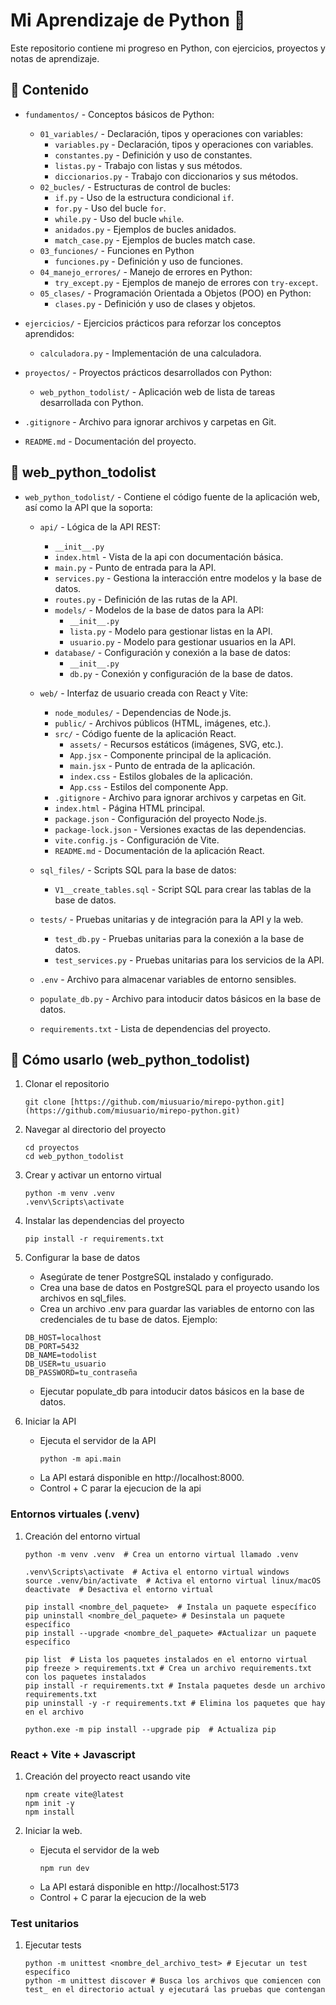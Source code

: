 # Mi Aprendizaje de Python 🐍

Este repositorio contiene mi progreso en Python, con ejercicios, proyectos y notas de aprendizaje.

## 📂 Contenido

- `fundamentos/` - Conceptos básicos de Python:
    - `01_variables/` - Declaración, tipos y operaciones con variables:
        - `variables.py` - Declaración, tipos y operaciones con variables.
        - `constantes.py` - Definición y uso de constantes.
        - `listas.py` - Trabajo con listas y sus métodos.
        - `diccionarios.py` - Trabajo con diccionarios y sus métodos.
    - `02_bucles/` - Estructuras de control de bucles:
        - `if.py` - Uso de la estructura condicional `if`.
        - `for.py` - Uso del bucle `for`.
        - `while.py` - Uso del bucle `while`.
        - `anidados.py` - Ejemplos de bucles anidados.
        - `match_case.py` - Ejemplos de bucles match case.
    - `03_funciones/` - Funciones en Python
        - `funciones.py` - Definición y uso de funciones.
    - `04_manejo_errores/` - Manejo de errores en Python:
        - `try_except.py` - Ejemplos de manejo de errores con `try-except`.
    - `05_clases/` - Programación Orientada a Objetos (POO) en Python:
        - `clases.py` - Definición y uso de clases y objetos.

- `ejercicios/` - Ejercicios prácticos para reforzar los conceptos aprendidos:
    - `calculadora.py` - Implementación de una calculadora.

- `proyectos/` - Proyectos prácticos desarrollados con Python:
    - `web_python_todolist/` - Aplicación web de lista de tareas desarrollada con Python.

- `.gitignore` - Archivo para ignorar archivos y carpetas en Git.
- `README.md` - Documentación del proyecto.

## 📂 web_python_todolist
- `web_python_todolist/` - Contiene el código fuente de la aplicación web, así como la API que la soporta:
    - `api/` - Lógica de la API REST:
        - `__init__.py`
        - `index.html` - Vista de la api con documentación básica.
        - `main.py` - Punto de entrada para la API.
        - `services.py` - Gestiona la interacción entre modelos y la base de datos.
        - `routes.py` - Definición de las rutas de la API.
        - `models/` - Modelos de la base de datos para la API:
            - `__init__.py`
            - `lista.py` - Modelo para gestionar listas en la API.
            - `usuario.py` - Modelo para gestionar usuarios en la API.
        - `database/` - Configuración y conexión a la base de datos:
            - `__init__.py`
            - `db.py` - Conexión y configuración de la base de datos.

    - `web/` - Interfaz de usuario creada con React y Vite:
        - `node_modules/` - Dependencias de Node.js.
        - `public/` - Archivos públicos (HTML, imágenes, etc.).
        - `src/` - Código fuente de la aplicación React.
            - `assets/` - Recursos estáticos (imágenes, SVG, etc.).
            - `App.jsx` - Componente principal de la aplicación.
            - `main.jsx` - Punto de entrada de la aplicación.
            - `index.css` - Estilos globales de la aplicación.
            - `App.css` - Estilos del componente App.
        - `.gitignore` - Archivo para ignorar archivos y carpetas en Git.
        - `index.html` - Página HTML principal.
        - `package.json` - Configuración del proyecto Node.js.
        - `package-lock.json` - Versiones exactas de las dependencias.
        - `vite.config.js` - Configuración de Vite.
        - `README.md` - Documentación de la aplicación React.

    - `sql_files/` - Scripts SQL para la base de datos:
        - `V1__create_tables.sql` - Script SQL para crear las tablas de la base de datos.

    - `tests/` - Pruebas unitarias y de integración para la API y la web.
        - `test_db.py` - Pruebas unitarias para la conexión a la base de datos.
        - `test_services.py` - Pruebas unitarias para los servicios de la API.

    - `.env` - Archivo para almacenar variables de entorno sensibles.
    - `populate_db.py` - Archivo para intoducir datos básicos en la base de datos.
    - `requirements.txt` - Lista de dependencias del proyecto.

## 🚀 Cómo usarlo (web_python_todolist)

1. Clonar el repositorio
    ```
    git clone [https://github.com/miusuario/mirepo-python.git](https://github.com/miusuario/mirepo-python.git)
    ```

2. Navegar al directorio del proyecto
    ```
    cd proyectos
    cd web_python_todolist
    ```

3. Crear y activar un entorno virtual
    ```
    python -m venv .venv
    .venv\Scripts\activate
    ```

4. Instalar las dependencias del proyecto
    ```
    pip install -r requirements.txt
    ```

5. Configurar la base de datos
    * Asegúrate de tener PostgreSQL instalado y configurado.
    * Crea una base de datos en PostgreSQL para el proyecto usando los archivos en sql_files.
    * Crea un archivo .env para guardar las variables de entorno con las credenciales de tu base de datos.
    Ejemplo:
    ```
    DB_HOST=localhost
    DB_PORT=5432
    DB_NAME=todolist
    DB_USER=tu_usuario
    DB_PASSWORD=tu_contraseña
    ```
    * Ejecutar populate_db para intoducir datos básicos en la base de datos.

6. Iniciar la API
    * Ejecuta el servidor de la API
        ```
        python -m api.main
        ```
    * La API estará disponible en http://localhost:8000.
    * Control + C parar la ejecucion de la api

### Entornos virtuales (.venv)

1. Creación del entorno virtual
    ```
    python -m venv .venv  # Crea un entorno virtual llamado .venv

    .venv\Scripts\activate  # Activa el entorno virtual windows
    source .venv/bin/activate  # Activa el entorno virtual linux/macOS
    deactivate  # Desactiva el entorno virtual

    pip install <nombre_del_paquete>  # Instala un paquete específico
    pip uninstall <nombre_del_paquete> # Desinstala un paquete específico
    pip install --upgrade <nombre_del_paquete> #Actualizar un paquete específico

    pip list  # Lista los paquetes instalados en el entorno virtual
    pip freeze > requirements.txt # Crea un archivo requirements.txt con los paquetes instalados
    pip install -r requirements.txt # Instala paquetes desde un archivo requirements.txt
    pip uninstall -y -r requirements.txt # Elimina los paquetes que hay en el archivo

    python.exe -m pip install --upgrade pip  # Actualiza pip
    ```

### React + Vite + Javascript

1. Creación del proyecto react usando vite
    ```
    npm create vite@latest
    npm init -y
    npm install
    ```

2. Iniciar la web.
    * Ejecuta el servidor de la web
        ```
        npm run dev
        ```
    * La API estará disponible en http://localhost:5173
    * Control + C parar la ejecucion de la web

### Test unitarios

1. Ejecutar tests
    ```
    python -m unittest <nombre_del_archivo_test> # Ejecutar un test específico
    python -m unittest discover # Busca los archivos que comiencen con test_ en el directorio actual y ejecutará las pruebas que contengan
    ```
